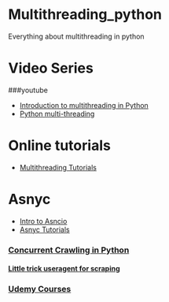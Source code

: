# Multithreading_python
Everything about multithreading in python
# Video Series
###youtube
* [Introduction to multithreading in Python](https://www.youtube.com/watch?v=PJ4t2U15ACo)
* [Python multi-threading ](https://www.youtube.com/watch?v=i1SW4q9yUEs)
# Online tutorials
* [Multithreading Tutorials](https://www.shanelynn.ie/using-python-threading-for-multiple-results-queue/)

# Asnyc 
* [Intro to Asncio ](https://cheat.readthedocs.io/en/latest/python/asyncio.html)
* [Asnyc Tutorials](https://medium.freecodecamp.org/a-guide-to-asynchronous-programming-in-python-with-asyncio-232e2afa44f6)

### [Concurrent Crawling in Python](http://edmundmartin.com/concurrent-crawling-in-python/)

#### [Little trick useragent for scraping](http://www.useragentstring.com/pages/useragentstring.php?name=Lynx)

### [Udemy Courses](https://www.udemy.com/distributed-tasks-demystified-with-celery-python/learn/v4/overview)
